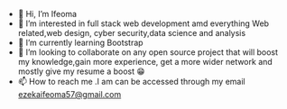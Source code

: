 - 👋 Hi, I’m Ifeoma
- 👀 I’m interested in full stack web development amd everything Web related,web design, cyber security,data science and analysis 
- 🌱 I’m currently learning Bootstrap 
- 💞️ I’m looking to collaborate on any open source project that will boost my knowledge,gain more experience, get a more wider network and mostly give my resume a boost 😁
- 📫 How to reach me .I am can be accessed through my email ezekaifeoma57@gmail.com 

<!---
ifeomavera/ifeomavera is a ✨ special ✨ repository because its `README.md` (this file) appears on your GitHub profile.
You can click the Preview link to take a look at your changes.
--->
